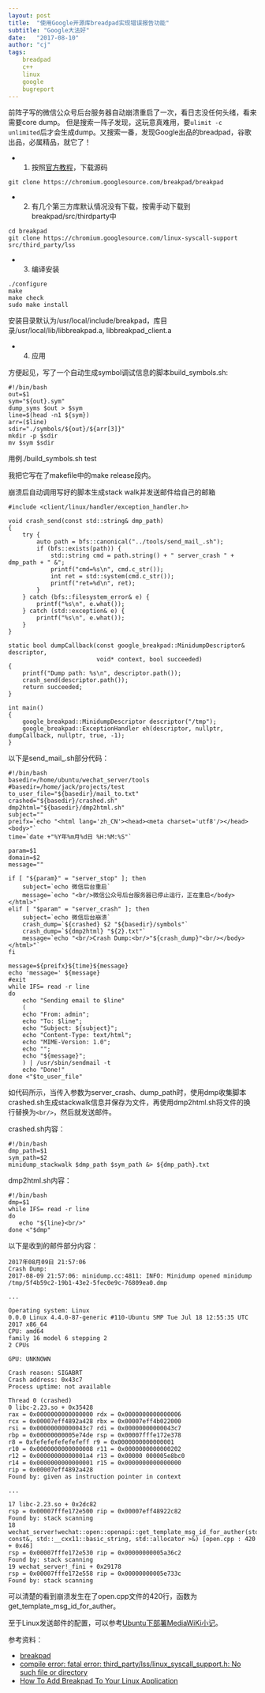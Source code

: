 ```yaml
---
layout: post
title:  "使用Google开源库breadpad实现错误报告功能"
subtitle: "Google大法好"
date:   "2017-08-10" 
author: "cj"
tags:
    breadpad
    c++
    linux
    google
    bugreport
---
```




前阵子写的微信公众号后台服务器自动崩溃重启了一次，看日志没任何头绪，看来需要core dump。
但是搜索一阵子发现，这玩意真难用，要`ulimit -c unlimited`后才会生成dump。又搜索一番，发现Google出品的breadpad，谷歌出品，必属精品，就它了！

* 1. 按照[官方教程](https://chromium.googlesource.com/breakpad/breakpad)，下载源码

```
git clone https://chromium.googlesource.com/breakpad/breakpad
```

* 2. 有几个第三方库默认情况没有下载，按需手动下载到breakpad/src/thirdparty中

```
cd breakpad
git clone https://chromium.googlesource.com/linux-syscall-support src/third_party/lss
```

* 3. 编译安装

```
./configure
make
make check
sudo make install
```

安装目录默认为/usr/local/include/breakpad，库目录/usr/local/lib/libbreakpad.a, libbreakpad_client.a

* 4. 应用

方便起见，写了一个自动生成symbol调试信息的脚本build_symbols.sh:

```
#!/bin/bash
out=$1
sym="${out}.sym"
dump_syms $out > $sym
line=$(head -n1 ${sym})
arr=($line)
sdir="./symbols/${out}/${arr[3]}"
mkdir -p $sdir
mv $sym $sdir
```

用例./build_symbols.sh test

我把它写在了makefile中的make release段内。


崩溃后自动调用写好的脚本生成stack walk并发送邮件给自己的邮箱

```
#include <client/linux/handler/exception_handler.h>

void crash_send(const std::string& dmp_path)
{
	try {
		auto path = bfs::canonical("../tools/send_mail_.sh");
		if (bfs::exists(path)) {
			std::string cmd = path.string() + " server_crash " + dmp_path + " &";
			printf("cmd=%s\n", cmd.c_str());
			int ret = std::system(cmd.c_str());
			printf("ret=%d\n", ret);
		}
	} catch (bfs::filesystem_error& e) {
		printf("%s\n", e.what());
	} catch (std::exception& e) {
		printf("%s\n", e.what());
	}
}

static bool dumpCallback(const google_breakpad::MinidumpDescriptor& descriptor,
						 void* context, bool succeeded)
{
	printf("Dump path: %s\n", descriptor.path());
	crash_send(descriptor.path());
	return succeeded;
}

int main()
{
	google_breakpad::MinidumpDescriptor descriptor("/tmp");
	google_breakpad::ExceptionHandler eh(descriptor, nullptr, dumpCallback, nullptr, true, -1);
}
```

以下是send_mail_.sh部分代码：

```
#!/bin/bash
basedir=/home/ubuntu/wechat_server/tools
#basedir=/home/jack/projects/test
to_user_file="${basedir}/mail_to.txt"
crashed="${basedir}/crashed.sh"
dmp2html="${basedir}/dmp2html.sh"
subject=""
preifx=`echo "<html lang='zh_CN'><head><meta charset='utf8'/></head><body>"`
time=`date +"%Y年%m月%d日 %H:%M:%S"`

param=$1
domain=$2
message=""

if [ "${param}" = "server_stop" ]; then
    subject=`echo 微信后台重启`
    message=`echo "<br/>微信公众号后台服务器已停止运行，正在重启</body></html>"`
elif [ "$param" = "server_crash" ]; then
    subject=`echo 微信后台崩溃`
    crash_dump=`${crashed} $2 "${basedir}/symbols"`
    crash_dump=`${dmp2html} "${2}.txt"`
    message=`echo "<br/>Crash Dump:<br/>"${crash_dump}"<br/></body></html>"`
fi

message=${preifx}${time}${message}
echo 'message=' ${message}
#exit
while IFS= read -r line
do
    echo "Sending email to $line"
    (
    echo "From: admin";
    echo "To: $line";
    echo "Subject: ${subject}";
    echo "Content-Type: text/html";
    echo "MIME-Version: 1.0";
    echo "";
    echo "${message}";
    ) | /usr/sbin/sendmail -t
    echo "Done!"
done <"$to_user_file"
```

如代码所示，当传入参数为server_crash、dump_path时，使用dmp收集脚本crashed.sh生成stackwalk信息并保存为文件，再使用dmp2html.sh将文件的换行替换为`<br/>`，然后就发送邮件。

crashed.sh内容：

```
#!/bin/bash
dmp_path=$1
sym_path=$2
minidump_stackwalk $dmp_path $sym_path &> ${dmp_path}.txt
```

dmp2html.sh内容：

```
#!/bin/bash
dmp=$1
while IFS= read -r line
do
   echo "${line}<br/>"
done <"$dmp"

```

以下是收到的邮件部分内容：

```
2017年08月09日 21:57:06
Crash Dump:
2017-08-09 21:57:06: minidump.cc:4811: INFO: Minidump opened minidump /tmp/5f4b59c2-19b1-43e2-5fec0e9c-76809ea0.dmp

...

Operating system: Linux
0.0.0 Linux 4.4.0-87-generic #110-Ubuntu SMP Tue Jul 18 12:55:35 UTC 2017 x86_64
CPU: amd64
family 16 model 6 stepping 2
2 CPUs

GPU: UNKNOWN

Crash reason: SIGABRT
Crash address: 0x43c7
Process uptime: not available

Thread 0 (crashed)
0 libc-2.23.so + 0x35428
rax = 0x0000000000000000 rdx = 0x0000000000000006
rcx = 0x00007eff4892a428 rbx = 0x00007eff4b022000
rsi = 0x00000000000043c7 rdi = 0x00000000000043c7
rbp = 0x00000000005e74de rsp = 0x00007fffe172e378
r8 = 0xfefefefefefefeff r9 = 0x0000000000000001
r10 = 0x0000000000000008 r11 = 0x0000000000000202
r12 = 0x00000000000001a4 r13 = 0x00000 000005e8bc0
r14 = 0x0000000000000001 r15 = 0x0000000000000000
rip = 0x00007eff4892a428
Found by: given as instruction pointer in context

...

17 libc-2.23.so + 0x2dc82
rsp = 0x00007fffe172e500 rip = 0x00007eff48922c82
Found by: stack scanning
18 wechat_server!wechat::open::openapi::get_template_msg_id_for_auther(std::shared_ptr const&, std::__cxx11::basic_string, std::allocator >&) [open.cpp : 420 + 0x46]
rsp = 0x00007fffe172e530 rip = 0x00000000005a36c2
Found by: stack scanning
19 wechat_server!_fini + 0x29178
rsp = 0x00007fffe172e558 rip = 0x00000000005e733c
Found by: stack scanning
```

可以清楚的看到崩溃发生在了open.cpp文件的420行，函数为get_template_msg_id_for_auther。

至于Linux发送邮件的配置，可以参考[Ubuntu下部署MediaWiKi小记](http://wangyapeng.me/2017/05/14/unbuntu-setup-mediawiki/)。

参考资料：

* [breakpad](https://chromium.googlesource.com/breakpad/breakpad)
* [compile error: fatal error: third_party/lss/linux_syscall_support.h: No such file or directory](https://bugs.chromium.org/p/google-breakpad/issues/detail?id=541)
* [How To Add Breakpad To Your Linux Application](https://chromium.googlesource.com/breakpad/breakpad/+/master/docs/linux_starter_guide.md)




